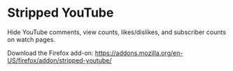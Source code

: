 # Stripped YouTube
Hide YouTube comments, view counts, likes/dislikes, and subscriber counts on watch pages.

Download the Firefox add-on: https://addons.mozilla.org/en-US/firefox/addon/stripped-youtube/
